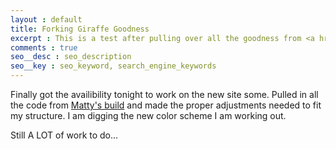 ```yaml
---
layout : default
title: Forking Giraffe Goodness
excerpt : This is a test after pulling over all the goodness from <a href="https://github.com/Piderman/mattycollins.com.au" target="_new">Matty's build</a> 
comments : true
seo__desc : seo_description
seo__key : seo_keyword, search_engine_keywords
---
```

Finally got the availibility tonight to work on the new site some. Pulled in all the code from [Matty's build](https://github.com/Piderman/mattycollins.com.au) and made the proper adjustments needed to fit my structure. I am digging the new color scheme I am working out. 
<!-- /intro -->

Still A LOT of work to do...
